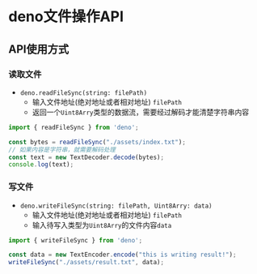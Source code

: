 # deno文件操作API

## API使用方式

### 读取文件

- `deno.readFileSync(string: filePath)`
  - 输入文件地址(绝对地址或者相对地址) `filePath` 
  - 返回一个`Uint8Arry`类型的数据流，需要经过解码才能清楚字符串内容

```js
import { readFileSync } from 'deno';

const bytes = readFileSync("./assets/index.txt");
// 如果内容是字符串，就需要解码处理
const text = new TextDecoder.decode(bytes);
console.log(text);
```

### 写文件

- `deno.writeFileSync(string: filePath, Uint8Arry: data)`
  - 输入文件地址(绝对地址或者相对地址) `filePath` 
  - 输入待写入类型为`Uint8Arry`的文件内容`data`

```js
import { writeFileSync } from 'deno';

const data = new TextEncoder.encode("this is writing result!");
writeFileSync("./assets/result.txt", data);
```



